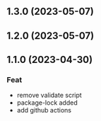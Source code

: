 ## 1.3.0 (2023-05-07)

## 1.2.0 (2023-05-07)

## 1.1.0 (2023-04-30)

### Feat

- remove validate script
- package-lock added
- add github actions
